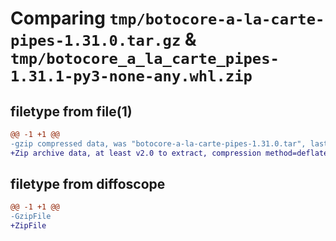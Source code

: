 # Comparing `tmp/botocore-a-la-carte-pipes-1.31.0.tar.gz` & `tmp/botocore_a_la_carte_pipes-1.31.1-py3-none-any.whl.zip`

## filetype from file(1)

```diff
@@ -1 +1 @@
-gzip compressed data, was "botocore-a-la-carte-pipes-1.31.0.tar", last modified: Fri Jul  7 01:44:12 2023, max compression
+Zip archive data, at least v2.0 to extract, compression method=deflate
```

## filetype from diffoscope

```diff
@@ -1 +1 @@
-GzipFile
+ZipFile
```

